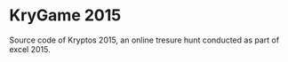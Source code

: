 # KryGame 2015
Source code of Kryptos 2015, an online tresure hunt conducted as part of excel 2015.
